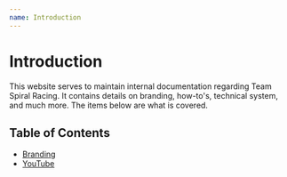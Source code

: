 ```yaml
---
name: Introduction
---
```


# Introduction
This website serves to maintain internal documentation regarding Team Spiral Racing. It contains details on branding, how-to's, technical system, and much more. The items below are what is covered.

## Table of Contents
- [Branding](/branding/introduction)
- [YouTube](/branding/youtube)
